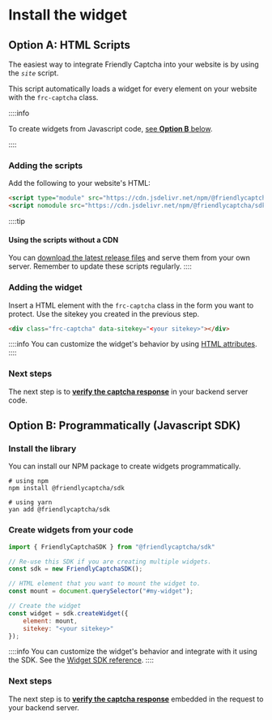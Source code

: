 # Install the widget

## Option A: HTML Scripts

The easiest way to integrate Friendly Captcha into your website is by using the *`site`* script.

This script automatically loads a widget for every element on your website with the `frc-captcha` class.

::::info

To create widgets from Javascript code, [see **Option B** below](#option-b-programmatically-javascript-sdk).

::::

### Adding the scripts

Add the following to your website's HTML:
```html
<script type="module" src="https://cdn.jsdelivr.net/npm/@friendlycaptcha/sdk@0.1.10/site.min.js" async defer></script>
<script nomodule src="https://cdn.jsdelivr.net/npm/@friendlycaptcha/sdk@0.1.10/site.compat.min.js" async defer></script>
```

::::tip
#### Using the scripts without a CDN

You can [download the latest release files](https://cdn.jsdelivr.net/npm/@friendlycaptcha/sdk@0.1.10/) and serve them from your own server.
Remember to update these scripts regularly.
::::


### Adding the widget

Insert a HTML element with the `frc-captcha` class in the form you want to protect. Use the sitekey you created in the previous step.

```html
<div class="frc-captcha" data-sitekey="<your sitekey>"></div>
```
::::info
You can customize the widget's behavior by using [HTML attributes](../sdk/configuration.md).
::::
### Next steps

The next step is to [**verify the captcha response**](./verify.md) in your backend server code.


## Option B: Programmatically (Javascript SDK)

### Install the library

You can install our NPM package to create widgets programmatically.

```shell
# using npm
npm install @friendlycaptcha/sdk

# using yarn
yan add @friendlycaptcha/sdk
```


### Create widgets from your code


```javascript
import { FriendlyCaptchaSDK } from "@friendlycaptcha/sdk"

// Re-use this SDK if you are creating multiple widgets.
const sdk = new FriendlyCaptchaSDK();
```

```javascript
// HTML element that you want to mount the widget to.
const mount = document.querySelector("#my-widget");

// Create the widget
const widget = sdk.createWidget({
    element: mount,
    sitekey: "<your sitekey>"
});
```

::::info
You can customize the widget's behavior and integrate with it using the SDK. See the [Widget SDK reference](../sdk).
::::

### Next steps

The next step is to [**verify the captcha response**](./verify.md) embedded in the request to your backend server.
